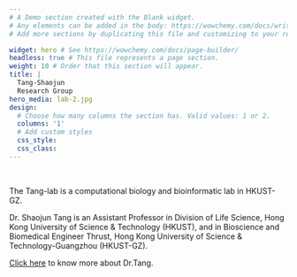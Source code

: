 ```yaml
---
# A Demo section created with the Blank widget.
# Any elements can be added in the body: https://wowchemy.com/docs/writing-markdown-latex/
# Add more sections by duplicating this file and customizing to your requirements.

widget: hero # See https://wowchemy.com/docs/page-builder/
headless: true # This file represents a page section.
weight: 10 # Order that this section will appear.
title: |
  Tang-Shaojun  
  Research Group
hero_media: lab-2.jpg
design:
  # Choose how many columns the section has. Valid values: 1 or 2.
  columns: '1'
  # Add custom styles
  css_style:
  css_class:
---
```


<br>

The Tang-lab is a computational biology and bioinformatic lab in HKUST-GZ.


Dr. Shaojun Tang is an Assistant Professor in Division of Life Science, Hong Kong University of Science & Technology (HKUST), and in Bioscience and Biomedical Engineer Thrust, Hong Kong University of Science & Technology-Guangzhou (HKUST-GZ).


[Click here](../post/20-12-02-Introduction_to_Tang/) to know more about Dr.Tang.
